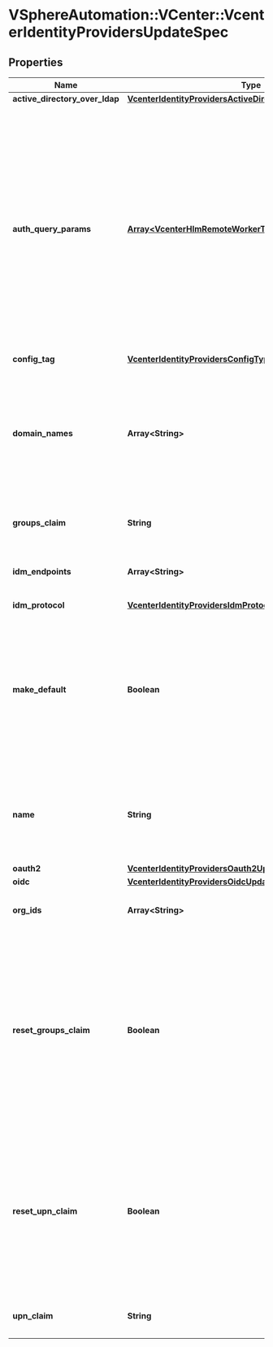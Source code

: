 # VSphereAutomation::VCenter::VcenterIdentityProvidersUpdateSpec

## Properties
Name | Type | Description | Notes
------------ | ------------- | ------------- | -------------
**active_directory_over_ldap** | [**VcenterIdentityProvidersActiveDirectoryOverLdap**](VcenterIdentityProvidersActiveDirectoryOverLdap.md) |  | [optional] 
**auth_query_params** | [**Array&lt;VcenterHlmRemoteWorkerTrustCreateSpecGroupMap&gt;**](VcenterHlmRemoteWorkerTrustCreateSpecGroupMap.md) | key/value pairs that are to be appended to the authEndpoint request. How to append to authEndpoint request: If the map is not empty, a \&quot;?\&quot; is added to the endpoint URL, and combination of each k and each string in the v is added with an \&quot;&amp;\&quot; delimiter. Details: If the value contains only one string, then the key is added with \&quot;k&#x3D;v\&quot;. If the value is an empty list, then the key is added without a \&quot;&#x3D;v\&quot;. If the value contains multiple strings, then the key is repeated in the query-string for each string in the value. If the map is empty, deletes all params. | [optional] 
**config_tag** | [**VcenterIdentityProvidersConfigType**](VcenterIdentityProvidersConfigType.md) |  | 
**domain_names** | **Array&lt;String&gt;** | Set of fully qualified domain names to trust when federating with this identity provider. Tokens from this identity provider will only be validated if the user belongs to one of these domains, and any domain-qualified groups in the tokens will be filtered to include only those groups that belong to one of these domains. | [optional] 
**groups_claim** | **String** | Specifies which claim provides the group membership for the token subject. | [optional] 
**idm_endpoints** | **Array&lt;String&gt;** | Identity management endpoints. When specified, at least one endpoint must be provided. | [optional] 
**idm_protocol** | [**VcenterIdentityProvidersIdmProtocol**](VcenterIdentityProvidersIdmProtocol.md) |  | [optional] 
**make_default** | **Boolean** | Specifies whether to make this the default provider. If {@name UpdateSpec#makeDefault} is set to true, this provider will be flagged as the default provider and any other providers that had previously been flagged as the default will be made non-default. If {@name UpdateSpec#makeDefault} is set to false, this provider&#39;s default flag will not be modified. | [optional] 
**name** | **String** | The user friendly name for the provider. This name can be used for human-readable identification purposes, but it does not have to be unique, as the system will use internal UUIDs to differentiate providers. | [optional] 
**oauth2** | [**VcenterIdentityProvidersOauth2UpdateSpec**](VcenterIdentityProvidersOauth2UpdateSpec.md) |  | [optional] 
**oidc** | [**VcenterIdentityProvidersOidcUpdateSpec**](VcenterIdentityProvidersOidcUpdateSpec.md) |  | [optional] 
**org_ids** | **Array&lt;String&gt;** | The set orgIds as part of SDDC creation which provides the basis for tenancy | [optional] 
**reset_groups_claim** | **Boolean** | Flag indicating whether any existing groups claim value should be removed. If this field is set to {@code true}, the existing groups claim value is removed which defaults to backwards compatibility with CSP. In this case, the groups for the subject will be comprised of the groups in &#39;group_names&#39; and &#39;group_ids&#39; claims. If this field is set to {@code false}, the existing groups claim will be changed to the value specified in {@link #groupsClaim}, if any. | [optional] 
**reset_upn_claim** | **Boolean** | Flag indicating whether the user principal name (UPN) claim should be set back to its default value. If this field is set to {@code true}, the user principal name (UPN) claim will be set to &#39;acct&#39;, which is used for backwards compatibility with CSP. If this field is set to {@code false}, the existing user principal name (UPN) claim will be changed to the value specified in {@link #upnClaim}, if any. | [optional] 
**upn_claim** | **String** | Specifies which claim provides the user principal name (UPN) for the subject of the token. | [optional] 


